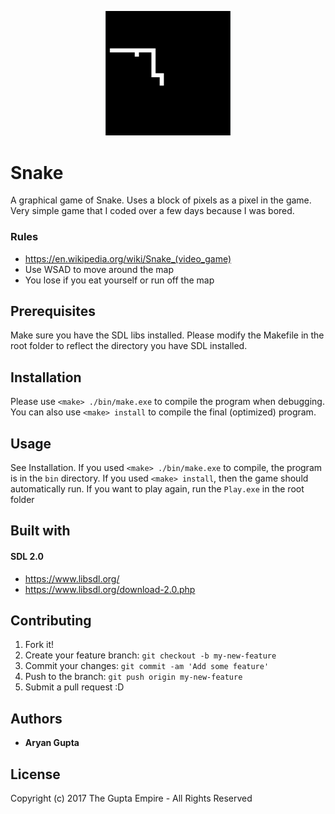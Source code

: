 <p align="center">
  <img src="res/icon.png" alt="Drawing" width="200"/>
</p>



# Snake #
A graphical game of Snake. Uses a block of pixels as a pixel in the game. 
Very simple game that I coded over a few days because I was bored. 



### Rules ###
* https://en.wikipedia.org/wiki/Snake_(video_game)
* Use WSAD to move around the map
* You lose if you eat yourself or run off the map



## Prerequisites ##
Make sure you have the SDL libs installed. Please modify the Makefile in the root folder to reflect the directory you have SDL installed. 



## Installation ##
Please use `<make> ./bin/make.exe` to compile the program when debugging. <br>
You can also use `<make> install` to compile the final (optimized) program.



## Usage ##
See Installation. If you used `<make> ./bin/make.exe` to compile, the program is
in the `bin` directory. If you used `<make> install`, then the game should automatically
run. If you want to play again, run the `Play.exe` in the root folder



## Built with ##
#### SDL 2.0 ####
* https://www.libsdl.org/  
* https://www.libsdl.org/download-2.0.php



## Contributing ##
1. Fork it!
2. Create your feature branch: `git checkout -b my-new-feature`
3. Commit your changes: `git commit -am 'Add some feature'`
4. Push to the branch: `git push origin my-new-feature`
5. Submit a pull request :D



## Authors ##
* **Aryan Gupta**



## License ##
Copyright (c) 2017 The Gupta Empire - All Rights Reserved

